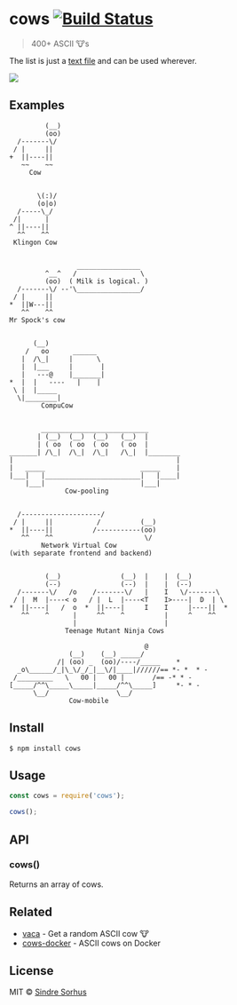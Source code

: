 # cows [![Build Status](https://travis-ci.org/sindresorhus/cows.svg?branch=master)](https://travis-ci.org/sindresorhus/cows)

> 400+ ASCII 🐮s

The list is just a [text file](cows.txt) and can be used wherever.

![](https://cloud.githubusercontent.com/assets/170270/13090998/a9cdd6b0-d52b-11e5-83ec-614143c9a3bb.png)


## Examples

```
         (__)
         (oo)
  /-------\/
 / |     ||
+  ||----||
   ~~    ~~
     Cow


       \(:)/
       (o|o)
  /-----\_/
 /|      |
^ ||----||
  ^^    ^^
 Klingon Cow


                 ________________
         ^__^   /                \
         (oo)  ( Milk is logical. )
  /-------\/ --'\________________/
 / |     ||
*  ||W---||
   ^^    ^^
Mr Spock's cow


      (__)
    /   oo      ______
   |  /\_|     |      \
   |  |___     |       |
   |   ---@    |_______|
*  |  |   ----   |    |
 \ |  |_____
  \|________|
        CompuCow


        ___________________________
       | (__)  (__)  (__)   (__)  |
       | ( oo  ( oo  ( oo   ( oo  |
_______| /\_|  /\_|  /\_|   /\_|  |________
|                                         |
|   _____                        _____    |
|___|   |________________________|   |____|
    |___|                        |___|
              Cow-pooling


  /--------------------/
 / |     ||           /          (__)
*  ||----||          /-----------(oo)
   ^^    ^^                       \/
        Network Virtual Cow
(with separate frontend and backend)


         (__)               (__)  |    |  (__)
         (--)               (--)  |    |  (--)
  /-------\/   /o    /-------\/   |    I   \/-------\
 / |  M  |----< o   / |  L  |----<T    I>----|  D  | \
*  ||----|   /  o  *  ||----|     I    I     |----||  *
   ^^    ^      |     ^^    ^          |     ^    ^^
                |                      |
              Teenage Mutant Ninja Cows

                                  @
               (__)    (__) _____/
            /| (oo) _  (oo)/----/_____    *
  _o\______/_|\_\/_/_|__\/|____|//////== *- *  * -
 /_________   \   00 |   00 |       /== -* * -
[_____/^^\_____\_____|_____/^^\_____]     *- * -
      \__/                 \__/
               Cow-mobile
```


## Install

```
$ npm install cows
```


## Usage

```js
const cows = require('cows');

cows();
```


## API

### cows()

Returns an array of cows.


## Related

- [vaca](https://github.com/sindresorhus/vaca) - Get a random ASCII cow 🐮
- [cows-docker](https://github.com/alexellis/cows-docker) - ASCII cows on Docker


## License

MIT © [Sindre Sorhus](http://sindresorhus.com)
